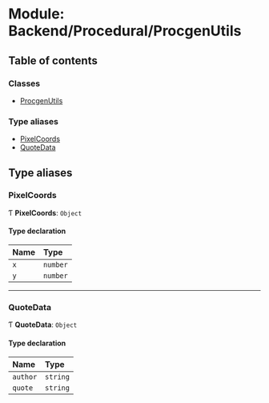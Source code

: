 # Module: Backend/Procedural/ProcgenUtils

## Table of contents

### Classes

- [ProcgenUtils](../classes/Backend_Procedural_ProcgenUtils.ProcgenUtils.md)

### Type aliases

- [PixelCoords](Backend_Procedural_ProcgenUtils.md#pixelcoords)
- [QuoteData](Backend_Procedural_ProcgenUtils.md#quotedata)

## Type aliases

### PixelCoords

Ƭ **PixelCoords**: `Object`

#### Type declaration

| Name | Type     |
| :--- | :------- |
| `x`  | `number` |
| `y`  | `number` |

---

### QuoteData

Ƭ **QuoteData**: `Object`

#### Type declaration

| Name     | Type     |
| :------- | :------- |
| `author` | `string` |
| `quote`  | `string` |
